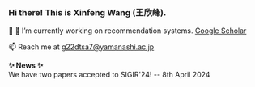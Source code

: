 ### Hi there! This is Xinfeng Wang (王欣峰).
👋
🔭 I’m currently working on recommendation systems. [Google Scholar](https://scholar.google.com/citations?user=l-ye3qgAAAAJ&hl=zh-CN)

📫 Reach me at g22dtsa7@yamanashi.ac.jp

<summary><b>✨ News ✨</b></summary>
We have two papers accepted to SIGIR'24! -- 8th April 2024
